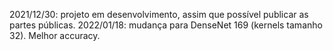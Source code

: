 2021/12/30: projeto em desenvolvimento, assim que possível publicar as partes públicas.
2022/01/18: mudança para DenseNet 169 (kernels tamanho 32). Melhor accuracy.

